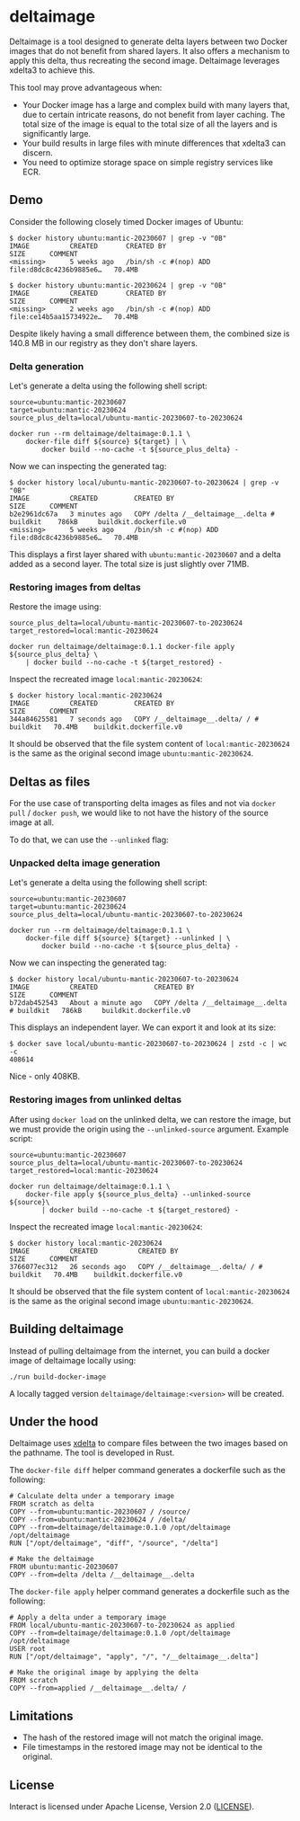 # deltaimage

Deltaimage is a tool designed to generate delta layers between two Docker images that do not benefit from shared layers. It also offers a mechanism to apply this delta, thus recreating the second image. Deltaimage leverages xdelta3 to achieve this.

This tool may prove advantageous when:

- Your Docker image has a large and complex build with many layers that, due to certain intricate reasons, do not benefit from layer caching. The total size of the image is equal to the total size of all the layers and is significantly large.
- Your build results in large files with minute differences that xdelta3 can discern.
- You need to optimize storage space on simple registry services like ECR.


## Demo

Consider the following closely timed Docker images of Ubuntu:

```
$ docker history ubuntu:mantic-20230607 | grep -v "0B"
IMAGE          CREATED       CREATED BY                                      SIZE      COMMENT
<missing>      5 weeks ago   /bin/sh -c #(nop) ADD file:d8dc8c4236b9885e6…   70.4MB

$ docker history ubuntu:mantic-20230624 | grep -v "0B"
IMAGE          CREATED       CREATED BY                                      SIZE      COMMENT
<missing>      2 weeks ago   /bin/sh -c #(nop) ADD file:ce14b5aa15734922e…   70.4MB
```

Despite likely having a small difference between them, the combined size is 140.8 MB in our registry as they don't share layers.


### Delta generation

Let's generate a delta using the following shell script:

```
source=ubuntu:mantic-20230607
target=ubuntu:mantic-20230624
source_plus_delta=local/ubuntu-mantic-20230607-to-20230624

docker run --rm deltaimage/deltaimage:0.1.1 \
    docker-file diff ${source} ${target} | \
        docker build --no-cache -t ${source_plus_delta} -
```


Now we can inspecting the generated tag:

```
$ docker history local/ubuntu-mantic-20230607-to-20230624 | grep -v "0B"
IMAGE          CREATED         CREATED BY                                      SIZE      COMMENT
b2e2961dc67a   3 minutes ago   COPY /delta /__deltaimage__.delta # buildkit    786kB     buildkit.dockerfile.v0
<missing>      5 weeks ago     /bin/sh -c #(nop) ADD file:d8dc8c4236b9885e6…   70.4MB
```

This displays a first layer shared with `ubuntu:mantic-20230607` and a delta added as a second layer. The total size is just slightly over 71MB.


### Restoring images from deltas

Restore the image using:

```
source_plus_delta=local/ubuntu-mantic-20230607-to-20230624
target_restored=local:mantic-20230624

docker run deltaimage/deltaimage:0.1.1 docker-file apply ${source_plus_delta} \
    | docker build --no-cache -t ${target_restored} -
```


Inspect the recreated image `local:mantic-20230624`:

```
$ docker history local:mantic-20230624
IMAGE          CREATED         CREATED BY                                 SIZE      COMMENT
344a84625581   7 seconds ago   COPY /__deltaimage__.delta/ / # buildkit   70.4MB    buildkit.dockerfile.v0
```


It should be observed that the file system content of `local:mantic-20230624` is the same as the original second image `ubuntu:mantic-20230624`.


## Deltas as files

For the use case of transporting delta images as files and not via `docker pull` / `docker push`, we would like to not have the history of the source image at all.

To do that, we can use the `--unlinked` flag:


### Unpacked delta image generation

Let's generate a delta using the following shell script:

```
source=ubuntu:mantic-20230607
target=ubuntu:mantic-20230624
source_plus_delta=local/ubuntu-mantic-20230607-to-20230624

docker run --rm deltaimage/deltaimage:0.1.1 \
    docker-file diff ${source} ${target} --unlinked | \
        docker build --no-cache -t ${source_plus_delta} -
```


Now we can inspecting the generated tag:

```
$ docker history local/ubuntu-mantic-20230607-to-20230624
IMAGE          CREATED              CREATED BY                                     SIZE      COMMENT
b72dab452543   About a minute ago   COPY /delta /__deltaimage__.delta # buildkit   786kB     buildkit.dockerfile.v0
```

This displays an independent layer. We can export it and look at its size:

```
$ docker save local/ubuntu-mantic-20230607-to-20230624 | zstd -c | wc -c
408614
```

Nice - only 408KB.

### Restoring images from unlinked deltas


After using `docker load` on the unlinked delta, we can restore the image, but we must provide the origin using the `--unlinked-source` argument. Example script:

```
source=ubuntu:mantic-20230607
source_plus_delta=local/ubuntu-mantic-20230607-to-20230624
target_restored=local:mantic-20230624

docker run deltaimage/deltaimage:0.1.1 \
    docker-file apply ${source_plus_delta} --unlinked-source ${source}\
        | docker build --no-cache -t ${target_restored} -
```


Inspect the recreated image `local:mantic-20230624`:

```
$ docker history local:mantic-20230624
IMAGE          CREATED          CREATED BY                                 SIZE      COMMENT
3766077ec312   26 seconds ago   COPY /__deltaimage__.delta/ / # buildkit   70.4MB    buildkit.dockerfile.v0
```

It should be observed that the file system content of `local:mantic-20230624` is the same as the original second image `ubuntu:mantic-20230624`.


## Building deltaimage


Instead of pulling deltaimage from the internet, you can build a docker image of deltaimage locally using:

```
./run build-docker-image
```

A locally tagged version `deltaimage/deltaimage:<version>` will be created.


## Under the hood

Deltaimage uses [xdelta](http://xdelta.org) to compare files between the two images based on the
pathname. The tool is developed in Rust.


The `docker-file diff` helper command generates a dockerfile such as the following:

```
# Calculate delta under a temporary image
FROM scratch as delta
COPY --from=ubuntu:mantic-20230607 / /source/
COPY --from=ubuntu:mantic-20230624 / /delta/
COPY --from=deltaimage/deltaimage:0.1.0 /opt/deltaimage /opt/deltaimage
RUN ["/opt/deltaimage", "diff", "/source", "/delta"]

# Make the deltaimage
FROM ubuntu:mantic-20230607
COPY --from=delta /delta /__deltaimage__.delta
```

The `docker-file apply` helper command generates a dockerfile such as the following:

```
# Apply a delta under a temporary image
FROM local/ubuntu-mantic-20230607-to-20230624 as applied
COPY --from=deltaimage/deltaimage:0.1.0 /opt/deltaimage /opt/deltaimage
USER root
RUN ["/opt/deltaimage", "apply", "/", "/__deltaimage__.delta"]

# Make the original image by applying the delta
FROM scratch
COPY --from=applied /__deltaimage__.delta/ /
```

## Limitations

- The hash of the restored image will not match the original image.
- File timestamps in the restored image may not be identical to the original.


## License

Interact is licensed under Apache License, Version 2.0 ([LICENSE](LICENSE)).

